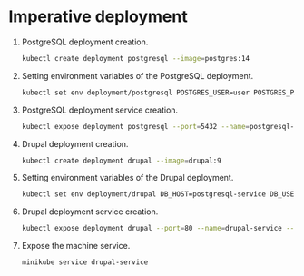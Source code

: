 # Imperative deployment

1. PostgreSQL deployment creation.

    ```BASH
    kubectl create deployment postgresql --image=postgres:14
    ```

2. Setting environment variables of the PostgreSQL deployment.

    ```BASH
    kubectl set env deployment/postgresql POSTGRES_USER=user POSTGRES_PASSWORD=password POSTGRES_DB=drupaldb
    ```

3. PostgreSQL deployment service creation.

    ```BASH
    kubectl expose deployment postgresql --port=5432 --name=postgresql-service --type=ClusterIP
    ```

4. Drupal deployment creation.

    ```BASH
    kubectl create deployment drupal --image=drupal:9
    ```

5. Setting environment variables of the Drupal deployment.

    ```BASH
    kubectl set env deployment/drupal DB_HOST=postgresql-service DB_USER=user DB_PASSWORD=password DB_NAME=drupaldb
    ```

6. Drupal deployment service creation.

    ```BASH
    kubectl expose deployment drupal --port=80 --name=drupal-service --type=NodePort
    ```

7. Expose the machine service.

    ```BASH
    minikube service drupal-service
    ```

